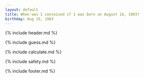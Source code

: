 ```yaml
---
layout: default
title: When was I conceived if I was born on August 16, 1903?
birthday: Aug 16, 1903
---
```


{% include header.md %}

{% include guess.md %}

{% include calculate.md %}

{% include safety.md %}

{% include footer.md %}



